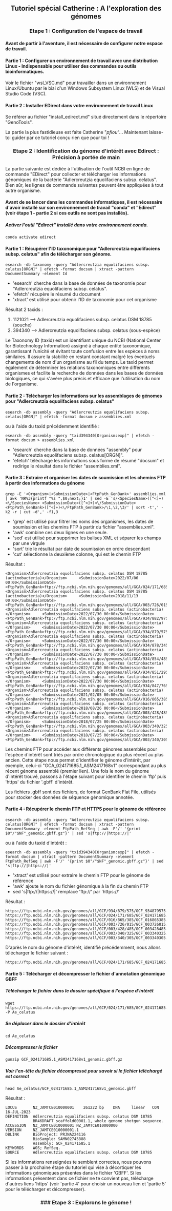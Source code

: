 <h2 align="center"><b>Tutoriel spécial Catherine : A l'exploration des génomes</b></h2>

<h3 align="center"><b>Etape 1 : Configuration de l'espace de travail</b></h3>

#### Avant de partir à l'aventure, il est nécessaire de configurer notre espace de travail.  

#### Partie 1 : Configurer un environnement de travail avec une distribution Linux - Indispensable pour utiliser des commandes ou outils bioinformatiques.

Voir le fichier "wsl_VSC.md" pour travailler dans un environnement Linux/Ubuntu par le biai d'un Windows Subsystem Linux (WLS) et de Visual Studio Code (VSC).  

#### Partie 2 : Installer EDirect dans votre environnement de travail Linux  

Se référer au fichier "install_edirect.md" situé directement dans le répertoire "GenoTools".

La partie la plus fastidieuse est faite Catherine "*pfiou*"... Maintenant laisse-toi guider par ce tutoriel conçu rien que pour toi !

<h3 align="center"><b>Etape 2 : Identification du génome d'intérêt avec Edirect : Précision à portée de main</b></h3>

La partie suivante est dédiée à l'utilisation de l'outil NCBI en ligne de commande "EDirect" pour collecter et télécharger les informations génomiques de la bactérie "Adlercreutzia equolifaciens subsp. celatus". Bien sûr, les lignes de commande suivantes peuvent être appliquées à tout autre organisme.

#### Avant de se lancer dans les commandes informatiques, il est nécessaire d'avoir installé sur son environnement de travail "conda" et "Edirect" (voir étape 1 - partie 2 si ces outils ne sont pas installés). 

##### Activer l'outil "Edirect" installé dans votre environnement conda. 

```
conda activate edirect
```

#### Partie 1 : Récupérer l'ID taxonomique pour "Adlercreutzia equolifaciens subsp. celatus" afin de télécharger son génome.

```
esearch -db taxonomy -query "Adlercreutzia equolifaciens subsp. celatus[ORGN]" | efetch -format docsum | xtract -pattern DocumentSummary -element Id    
```
- 'esearch' cherche dans la base de données de taxonomie pour "Adlercreutzia equolifaciens subsp. celatus".
- 'efetch' récupère le résumé du document
- 'xtract' est utilisé pour obtenir l'ID de taxonomie pour cet organisme

Résultat 2 taxids : 
1. 1121021 --> Adlercreutzia equolifaciens subsp. celatus DSM 18785 (souche)
2. 394340 --> Adlercreutzia equolifaciens subsp. celatus (sous-espèce)

Le Taxonomy ID (taxid) est un identifiant unique du NCBI (National Center for Biotechnology Information) assigné à chaque entité taxonomique, garantissant l'unicité et évitant toute confusion entre les espèces à noms similaires. Il assure la stabilité en restant constant malgré les éventuels changements de nom d'un organisme au fil du temps. Le taxid permet également de déterminer les relations taxonomiques entre différents organismes et facilite la recherche de données dans les bases de données biologiques, ce qui s'avère plus précis et efficace que l'utilisation du nom de l'organisme.

#### Partie 2 : Télécharger les informations sur les assemblages de génomes pour "Adlercreutzia equolifaciens subsp. celatus"

```
esearch -db assembly -query "Adlercreutzia equolifaciens subsp. celatus[ORGN]" | efetch -format docsum > assemblies.xml  
```
ou à l'aide du taxid précédemment identifié :
```
esearch -db assembly -query "txid394340[Organism:exp]" | efetch -format docsum > assemblies.xml
```

- 'esearch' cherche dans la base de données "assembly" pour "Adlercreutzia equolifaciens subsp. celatus[ORGN]".
- 'efetch' télécharge les informations sous forme de résumé "docsum" et redirige le résultat dans le fichier "assemblies.xml".

#### Partie 3 : Extraire et organiser les dates de soumission et les chemins FTP à partir des informations du génome

```
grep -E '<Organism>|<SubmissionDate>|<FtpPath_GenBank>' assemblies.xml | awk 'NR%3{printf "%s ",$0;next;}1' | sed -E 's/<SpeciesName>([^<]+)<\/SpeciesName> <SubmissionDate>([^<]+)<\/SubmissionDate> <FtpPath_GenBank>([^<]+)<\/FtpPath_GenBank>/\1,\2,\3/' | sort -t',' -k2 -r | cut -d',' -f1,3   
```
- 'grep' est utilisé pour filtrer les noms des organismes, les dates de soumission et les chemins FTP à partir du fichier "assemblies.xml".
- 'awk' combine ces deux lignes en une seule.
- 'sed' est utilisé pour supprimer les balises XML et séparer les champs par une virgule
- 'sort' trie le résultat par date de soumission en ordre descendant
- 'cut' sélectionne la deuxième colonne, qui est le chemin FTP

Résultat : 

    <Organism>Adlercreutzia equolifaciens subsp. celatus DSM 18785 (actinobacteria)</Organism>     <SubmissionDate>2022/07/06 00:00</SubmissionDate>     <FtpPath_GenBank>ftp://ftp.ncbi.nlm.nih.gov/genomes/all/GCA/024/171/685/GCA_024171685.1_ASM2417168v1</FtpPath_GenBank>
    <Organism>Adlercreutzia equolifaciens subsp. celatus DSM 18785 (actinobacteria)</Organism>     <SubmissionDate>2018/11/13 00:00</SubmissionDate>     <FtpPath_GenBank>ftp://ftp.ncbi.nlm.nih.gov/genomes/all/GCA/003/726/015/GCA_003726015.1_ASM372601v1</FtpPath_GenBank>
    <Organism>Adlercreutzia equolifaciens subsp. celatus (actinobacteria)</Organism>     <SubmissionDate>2022/07/30 00:00</SubmissionDate>     <FtpPath_GenBank>ftp://ftp.ncbi.nlm.nih.gov/genomes/all/GCA/934/882/975/GCA_934882975.1_MTG246_bin.28.fa</FtpPath_GenBank>
    <Organism>Adlercreutzia equolifaciens subsp. celatus (actinobacteria)</Organism>     <SubmissionDate>2022/07/30 00:00</SubmissionDate>     <FtpPath_GenBank>ftp://ftp.ncbi.nlm.nih.gov/genomes/all/GCA/934/879/575/GCA_934879575.1_MTG247_bin.17.fa</FtpPath_GenBank>
    <Organism>Adlercreutzia equolifaciens subsp. celatus (actinobacteria)</Organism>     <SubmissionDate>2022/07/30 00:00</SubmissionDate>     <FtpPath_GenBank>ftp://ftp.ncbi.nlm.nih.gov/genomes/all/GCA/934/878/345/GCA_934878345.1_MTG248_bin.40.fa</FtpPath_GenBank>
    <Organism>Adlercreutzia equolifaciens subsp. celatus (actinobacteria)</Organism>     <SubmissionDate>2022/07/30 00:00</SubmissionDate>     <FtpPath_GenBank>ftp://ftp.ncbi.nlm.nih.gov/genomes/all/GCA/934/854/485/GCA_934854485.1_MTG235_bin.30.fa</FtpPath_GenBank>
    <Organism>Adlercreutzia equolifaciens subsp. celatus (actinobacteria)</Organism>     <SubmissionDate>2022/07/30 00:00</SubmissionDate>     <FtpPath_GenBank>ftp://ftp.ncbi.nlm.nih.gov/genomes/all/GCA/934/851/295/GCA_934851295.1_MTG233_bin.41.fa</FtpPath_GenBank>
    <Organism>Adlercreutzia equolifaciens subsp. celatus (actinobacteria)</Organism>     <SubmissionDate>2022/07/30 00:00</SubmissionDate>     <FtpPath_GenBank>ftp://ftp.ncbi.nlm.nih.gov/genomes/all/GCA/934/847/765/GCA_934847765.1_MTG234_bin.67.fa</FtpPath_GenBank>
    <Organism>Adlercreutzia equolifaciens subsp. celatus (actinobacteria)</Organism>     <SubmissionDate>2021/02/05 00:00</SubmissionDate>     <FtpPath_GenBank>ftp://ftp.ncbi.nlm.nih.gov/genomes/all/GCA/016/865/385/GCA_016865385.1_ASM1686538v1</FtpPath_GenBank>
    <Organism>Adlercreutzia equolifaciens subsp. celatus (actinobacteria)</Organism>     <SubmissionDate>2018/08/26 00:00</SubmissionDate>     <FtpPath_GenBank>ftp://ftp.ncbi.nlm.nih.gov/genomes/all/GCA/003/428/485/GCA_003428485.1_ASM342848v1</FtpPath_GenBank>
    <Organism>Adlercreutzia equolifaciens subsp. celatus (actinobacteria)</Organism>     <SubmissionDate>2018/07/25 00:00</SubmissionDate>     <FtpPath_GenBank>ftp://ftp.ncbi.nlm.nih.gov/genomes/all/GCA/003/340/325/GCA_003340325.1_ASM334032v1</FtpPath_GenBank>
    <Organism>Adlercreutzia equolifaciens subsp. celatus (actinobacteria)</Organism>     <SubmissionDate>2018/07/25 00:00</SubmissionDate>     <FtpPath_GenBank>ftp://ftp.ncbi.nlm.nih.gov/genomes/all/GCA/003/340/305/GCA_003340305.1_ASM334030v1</FtpPath_GenBank>

Les chemins FTP pour accéder aux différents génomes assemblés pour l'espèce d'intérêt sont triés par ordre chronologique du plus récent au plus ancien. Cette étape nous permet d'identifier le génome d'intérêt, par exemple, celui-ci "GCA_024171685.1_ASM2417168v1" correspondant au plus récent génome assemblé (premier lien). Une fois le nom du génome d'intérêt trouvé, passons à l'étape suivant pour identifier le chemin 'ftp' puis 'https' du fichier '.gbff' d'intérêt.

Les fichiers .gbff sont des fichiers, de format GenBank Flat File, utilisés pour stocker des données de séquence génomique annotée. 

#### Partie 4 : Récupérer le chemin FTP et HTTPS pour le génome de référence

```
esearch -db assembly -query "Adlercreutzia equolifaciens subsp. celatus[ORGN]" | efetch -format docsum | xtract -pattern DocumentSummary -element FtpPath_RefSeq | awk -F'/' '{print $0"/"$NF"_genomic.gbff.gz"}' | sed 's|ftp://|https://|'    
```
ou à l'aide du taxid d'intérêt :
```
esearch -db assembly -query "txid394340[Organism:exp]" | efetch -format docsum | xtract -pattern DocumentSummary -element FtpPath_RefSeq | awk -F'/' '{print $0"/"$NF"_genomic.gbff.gz"}' | sed 's|ftp://|https://|'     
```

- 'xtract' est utilisé pour extraire le chemin FTP pour le génome de référence
- 'awk' ajoute le nom du fichier génomique à la fin du chemin FTP
- sed 's|ftp://|https://|' remplace 'ftp://' par 'https://'

Résultat : 

    https://ftp.ncbi.nlm.nih.gov/genomes/all/GCF/934/879/575/GCF_934879575.1_MTG247_bin.17.fa/GCF_934879575.1_MTG247_bin.17.fa_genomic.gbff.gz
    https://ftp.ncbi.nlm.nih.gov/genomes/all/GCF/024/171/685/GCF_024171685.1_ASM2417168v1/GCF_024171685.1_ASM2417168v1_genomic.gbff.gz
    https://ftp.ncbi.nlm.nih.gov/genomes/all/GCF/016/865/385/GCF_016865385.1_ASM1686538v1/GCF_016865385.1_ASM1686538v1_genomic.gbff.gz
    https://ftp.ncbi.nlm.nih.gov/genomes/all/GCF/003/726/015/GCF_003726015.1_ASM372601v1/GCF_003726015.1_ASM372601v1_genomic.gbff.gz
    https://ftp.ncbi.nlm.nih.gov/genomes/all/GCF/003/428/485/GCF_003428485.1_ASM342848v1/GCF_003428485.1_ASM342848v1_genomic.gbff.gz
    https://ftp.ncbi.nlm.nih.gov/genomes/all/GCF/003/340/325/GCF_003340325.1_ASM334032v1/GCF_003340325.1_ASM334032v1_genomic.gbff.gz
    https://ftp.ncbi.nlm.nih.gov/genomes/all/GCF/003/340/305/GCF_003340305.1_ASM334030v1/GCF_003340305.1_ASM334030v1_genomic.gbff.gz

D'après le nom du génome d'intérêt, identifié précédemment, nous allons télécharger le fichier suivant : 

    https://ftp.ncbi.nlm.nih.gov/genomes/all/GCF/024/171/685/GCF_024171685.1_ASM2417168v1/GCF_024171685.1_ASM2417168v1_genomic.gbff.gz

#### Partie 5 : Télécharger et décompresser le fichier d'annotation génomique GBFF

##### Télécharger le fichier dans le dossier spécifique à l'espèce d'intérêt
```
wget https://ftp.ncbi.nlm.nih.gov/genomes/all/GCF/024/171/685/GCF_024171685.1_ASM2417168v1/GCF_024171685.1_ASM2417168v1_genomic.gbff.gz -P Ae_celatus
```

##### Se déplacer dans le dossier d'intérêt
```
cd Ae_celatus
```

##### Décompresser le fichier
```
gunzip GCF_024171685.1_ASM2417168v1_genomic.gbff.gz
```

##### Voir l'en-tête du fichier décompressé pour savoir si le fichier téléchargé est correct
```
head Ae_celatus/GCF_024171685.1_ASM2417168v1_genomic.gbff
```
Résultat : 
```
LOCUS       NZ_JAMTCE010000001    261222 bp    DNA     linear   CON 16-JUL-2023
DEFINITION  Adlercreutzia equolifaciens subsp. celatus DSM 18785
            BR46DRAFT_scaffold00001.1, whole genome shotgun sequence.
ACCESSION   NZ_JAMTCE010000001 NZ_JAMTCE010000000
VERSION     NZ_JAMTCE010000001.1
DBLINK      BioProject: PRJNA224116
            BioSample: SAMN02745888
            Assembly: GCF_024171685.1
KEYWORDS    WGS; RefSeq.
SOURCE      Adlercreutzia equolifaciens subsp. celatus DSM 18785
```

Si les informations renseignées te semblent correctes, nous pouvons passer à la prochaine étape du tutoriel qui vise à décortiquer les informations génomiques présentes dans le fichier 'GBFF'. Si les informations présentent dans ce fichier ne te convient pas, télécharge d'autres liens 'https' (voir 'partie 4' pour choisir un nouveau lien et 'partie 5' pour le télécharger et décompresser).

<h3 align="center"><b>### Etape 3 : Explorons le génome !</b></h3>

